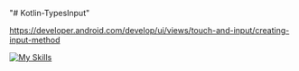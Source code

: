 "# Kotlin-TypesInput" 

https://developer.android.com/develop/ui/views/touch-and-input/creating-input-method

[![My Skills](https://skillicons.dev/icons?i=kotlin&perline=3)](https://skillicons.dev)
